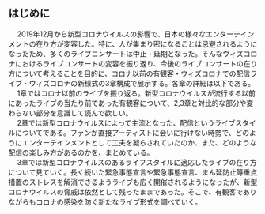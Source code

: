 ## はじめに　

&emsp; 2019年12月から新型コロナウイルスの影響で、日本の様々なエンターテインメントの在り方が変容した。特に、人が集まり密になることは忌避されるようになったため、多くのライブコンサートは中止・延期となった。そんなウィズコロナにおけるライブコンサートの変容を振り返り、今後のライブコンサートの在り方について考えることを目的に、コロナ以前の有観客・ウィズコロナでの配信ライブ・ウィズコロナの新様式の3章構成で展示する。各章の詳細は以下である。  
&emsp; 1章ではコロナ以前のライブを振り返る。新型コロナウイルスが流行する以前にあったライブの当たり前であった有観客について、2,3章と対比的な部分や変わらない部分を意識して読んで欲しい。  
&emsp; 2章では新型コロナウイルスによって主流となった、配信というライブスタイルについてである。ファンが直接アーティストに会いに行けない時勢で、どのようにエンターテインメントとして工夫を凝らされていたのか、また、どのような配信の楽しみ方があるのかを、まとめている。  
&emsp; 3章では新型コロナウイルスのあるライフスタイルに適応したライブの在り方について見ていく。長く続いた緊急事態宣言や緊急事態宣言、まん延防止等重点措置のストレスを解消できるようライブも広く開催されるようになったが、新型コロナウイルスの脅威は依然として残ったままであった。そこで、有観客でありながらもコロナの感染を防ぐ新たなライブ形式を調べていく。  
